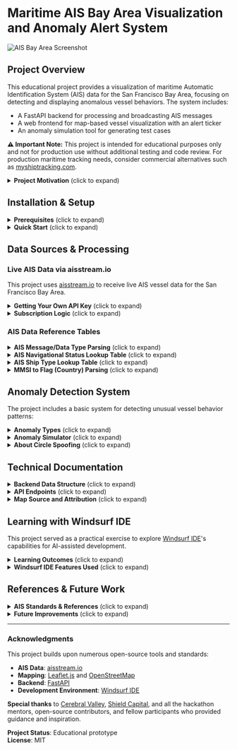 # Maritime AIS Bay Area Visualization and Anomaly Alert System

![AIS Bay Area Screenshot](screenshot.png)

## Project Overview

This educational project provides a visualization of maritime Automatic Identification System (AIS) data for the San Francisco Bay Area, focusing on detecting and displaying anomalous vessel behaviors. The system includes:

- A FastAPI backend for processing and broadcasting AIS messages
- A web frontend for map-based vessel visualization with an alert ticker
- An anomaly simulation tool for generating test cases

**⚠️ Important Note:** This project is intended for educational purposes only and not for production use without additional testing and code review. For production maritime tracking needs, consider commercial alternatives such as [myshiptracking.com](https://www.myshiptracking.com/).

<details>
<summary><b>Project Motivation</b> (click to expand)</summary>

This project was inspired by Maritime Pattern Analysis problem sets explored during the National Security Hackathon. It provided an opportunity to learn and experiment with [Windsurf IDE](https://windsurf.com/) and agentic AI coding workflows through a practical maritime application.

**Special thanks to [Cerebral Valley](https://cerebralvalley.ai/), [Shield Capital](https://shieldcap.com/), and [Windsurf](https://windsurf.com/) for organizing, supporting, and inspiring this work!**
</details>

## Installation & Setup

<details>
<summary><b>Prerequisites</b> (click to expand)</summary>

- Python 3.8+
- Node.js (for advanced frontend development, optional)
- [Windsurf IDE](https://windsurf.com/) (recommended for AI-assisted development)
</details>

<details>
<summary><b>Quick Start</b> (click to expand)</summary>

```sh
# Install dependencies
pip install -r requirements.txt

# Start the backend server
uvicorn ais_websocket_server:app --reload

# View the application
# Open http://localhost:8000/static/ais_map.html in your browser
```

To test anomaly detection:
```sh
python anomaly_simulation.py
```
</details>

## Data Sources & Processing

### Live AIS Data via aisstream.io

This project uses [aisstream.io](https://aisstream.io/) to receive live AIS vessel data for the San Francisco Bay Area.

<details>
<summary><b>Getting Your Own API Key</b> (click to expand)</summary>

To run the project with live AIS data:
1. Register for a free account at [aisstream.io](https://aisstream.io/)
2. Navigate to your account dashboard and generate an API key
3. Copy your API key into a `.env` file in the project root:
   ```
   AISSTREAM_API_KEY=your_actual_key_here
   ```
4. Restart the backend server to begin streaming live data
</details>

<details>
<summary><b>Subscription Logic</b> (click to expand)</summary>

The subscription request includes a geographic bounding box for the Bay Area and requests comprehensive AIS message types including position reports, static data, and aids to navigation.

Example subscription payload:
```json
{
  "APIKey": "<YOUR_API_KEY>",
  "BoundingBoxes": [[minLat, minLon, maxLat, maxLon]],
  "FilterMessageTypes": [
    "PositionReport", "StandardClassBPositionReport", "StaticDataReport", 
    "ShipStaticData", "AidsToNavigationReport", "BaseStationReport"
  ]
}
```
</details>

### AIS Data Reference Tables

<details>
<summary><b>AIS Message/Data Type Parsing</b> (click to expand)</summary>

| Message/Data Type                | Backend Parser Function            | Key Fields Parsed                       | Example Values                  |
|----------------------------------|------------------------------------|-----------------------------------------|---------------------------------|
| PositionReport                   | process_position_report            | Latitude, Longitude, SOG, Heading, NavStatus | 37.8, -122.4, 12.0, 90, 0       |
| StandardClassBPositionReport     | process_standard_class_b_position_report | Latitude, Longitude, SOG, Heading     | 37.8, -122.4, 10.0, 45          |
| StaticData                       | parse_static_data_fields           | ShipName, IMO, Callsign, ShipType, Destination | USS Enterprise, 2011701, NCC1701, Cargo, Risa |
| ShipStaticData                   | parse_ship_static_data_fields      | ShipType, Draught, Dimensions           | Cargo, 8.0, 100x20x10x10        |
| AidsToNavigationReport           | parse_aids_to_navigation_fields    | Name, Latitude, Longitude               | Buoy 1, 37.9, -122.5            |
| BaseStationReport                | parse_base_station_report_fields   | Latitude, Longitude, EPFD, BaseStationID | 37.7, -122.3, GPS, 12345        |
</details>

<details>
<summary><b>AIS Navigational Status Lookup Table</b> (click to expand)</summary>

| Code | Meaning                             | Emoji/Icon |
|------|-------------------------------------|------------|
| 0    | Under way using engine              | 🚢         |
| 1    | At anchor                           | ⚓         |
| 2    | Not under command                   | ❗         |
| 3    | Restricted manoeuverability         | ⛔         |
| 4    | Constrained by her draught          | 🛑         |
| 5    | Moored                              | 🪢         |
| 6    | Aground                             | ⛱️         |
| 7    | Engaged in fishing                  | 🎣         |
| 8    | Under way sailing                   | ⛵         |
| 14   | AIS-SART (active), MOB-AIS, EPIRB-AIS | 🆘        |
| 15   | Unusual/Reserved/Test               | ⚠️         |
</details>

<details>
<summary><b>AIS Ship Type Lookup Table</b> (click to expand)</summary>

AIS ship type codes provide a standardized classification for vessels. Common codes include:

| Code | Meaning                        |
|------|--------------------------------|
| 30   | Fishing                        |
| 31-32| Towing                         |
| 36   | Sailing                        |
| 37   | Pleasure craft                 |
| 50   | Pilot vessel                   |
| 52   | Tug                            |
| 60   | Passenger ship                 |
| 70   | Cargo ship                     |
| 80   | Tanker                         |

For a complete list, see official [IMO/AIS documentation](https://www.navcen.uscg.gov/?pageName=AISMessages#shiptype).
</details>

<details>
<summary><b>MMSI to Flag (Country) Parsing</b> (click to expand)</summary>

The first 3 digits of an MMSI (Maritime Mobile Service Identity) represent the vessel's Maritime Identification Digits (MID), which indicate the country of registration. Example MIDs:

| MMSI Prefix | Country          | Flag Emoji |
|-------------|------------------|------------|
| 366-369     | United States    | 🇺🇸        |
| 316         | Canada           | 🇨🇦        |
| 232-235     | United Kingdom   | 🇬🇧        |
| 636         | Liberia          | 🇱🇷        |

The system uses a lookup table to convert MMSI prefixes to country names and emoji flags.
</details>

## Anomaly Detection System

The project includes a basic system for detecting unusual vessel behavior patterns:

<details>
<summary><b>Anomaly Types</b> (click to expand)</summary>

| Anomaly Type | Description | Detection Method |
|--------------|-------------|------------------|
| Teleportation | Vessel position jumps impossibly far in a short time | Distance/time threshold |
| Circle Spoofing | Vessel moves in an unnaturally perfect circular path | Circular pattern detection |
| Speed Anomaly | Vessel speed changes dramatically or exceeds physical limits | Statistical deviation from typical speeds |
| Dark Period | Vessel stops transmitting for suspicious duration | Time since last update |
| Identity Swap | Vessel appears to change identity | MMSI inconsistency detection |
</details>

<details>
<summary><b>Anomaly Simulator</b> (click to expand)</summary>

The anomaly simulator (`anomaly_simulation.py`) is designed to:
- Inject synthetic AIS anomalies via backend endpoints
- Exercise the alert ticker and detection logic
- Provide a repeatable way to test detection features
</details>

<details>
<summary><b>About Circle Spoofing</b> (click to expand)</summary>

Circle spoofing is a maritime AIS anomaly in which a vessel appears to move in an unnaturally perfect circular path, often the result of deliberate manipulation to mask a vessel's true movements. For more information, see [AIS Spoofing Explained by Pole Star Global](https://www.polestarglobal.com/resources/ais-spoofing/)
</details>

## Technical Documentation

<details>
<summary><b>Backend Data Structure</b> (click to expand)</summary>

- **vessels**: Latest state for each MMSI
- **vessel_history**: List of all received reports per MMSI
- **vessel_profiles**: Rolling statistics for speed/heading
- **spatial_index**: Geospatial lookup for vessels
- **ais_message_queue**: Async queue for processing messages
</details>

<details>
<summary><b>API Endpoints</b> (click to expand)</summary>

| Endpoint                | Method | Purpose                                            |
|------------------------|--------|---------------------------------------------------|
| `/ws`                  | WS     | WebSocket for real-time updates                    |
| `/inject/telemetry`    | POST   | Inject synthetic telemetry                         |
| `/inject/teleport`     | POST   | Inject a teleportation anomaly                     |
| `/inject/dark_period`  | POST   | Inject a dark period anomaly                       |
| `/inject/identity_swap`| POST   | Inject an identity swap anomaly                     |
| `/inject/static_data`  | POST   | Inject static vessel metadata                      |
| `/reset_data`          | POST   | Clear all vessel/anomaly state                      |
| `/spatial_query`       | GET    | Query vessels in a bounding box                    |
</details>

<details>
<summary><b>Map Source and Attribution</b> (click to expand)</summary>

This project uses [Leaflet.js](https://leafletjs.com/) for interactive map rendering and [OpenStreetMap](https://www.openstreetmap.org/about) as the map data provider.

**Map data © [OpenStreetMap contributors](https://www.openstreetmap.org/copyright).**
</details>

## Learning with Windsurf IDE

This project served as a practical exercise to explore [Windsurf IDE](https://windsurf.com/)'s capabilities for AI-assisted development.

<details>
<summary><b>Learning Outcomes</b> (click to expand)</summary>

Through this project, we gained experience with:
- Collaborative coding between human developers and AI assistants
- Real-time feedback loops in development
- Integration of domain knowledge with technical implementation
- WebSocket communication patterns
- Geospatial data visualization

This represents our initial exploration of AI-assisted development rather than a demonstration of Windsurf's full capabilities.
</details>

<details>
<summary><b>Windsurf IDE Features Used</b> (click to expand)</summary>

- Real-time code editing and debugging
- AI collaboration for implementing features
- Running and visualizing both backend and frontend components locally
- Anomaly simulation and testing
</details>

## References & Future Work

<details>
<summary><b>AIS Standards & References</b> (click to expand)</summary>

This project is informed by several key AIS standards and protocols:

- **International Telecommunication Union (ITU). (2014).** Recommendation ITU-R M.1371-5: Technical characteristics for an automatic identification system using time division multiple access in the VHF maritime mobile frequency band.
- **Raymond, E. S.** "AIVDM/AIVDO protocol decoding." GPSD Documentation. [Read online](https://gpsd.gitlab.io/gpsd/AIVDM.html)
- **National Marine Electronics Association.** NMEA 0183 Standard. [Specifications](https://www.nmea.org/)
</details>

<details>
<summary><b>Future Improvements</b> (click to expand)</summary>

Building on this initial prototype, future work might include:
- **Improved Data Security**: Secure storage for API credentials
- **Additional Data Sources**: Integration with supplementary maritime information
- **Enhanced Testing**: Comprehensive test coverage for all components
- **Architecture Improvements**: Refactoring for maintainability
- **Standards Compliance**: Integration with established AIS parser libraries
</details>

---

### Acknowledgments

This project builds upon numerous open-source tools and standards:

- **AIS Data**: [aisstream.io](https://aisstream.io/)
- **Mapping**: [Leaflet.js](https://leafletjs.com/) and [OpenStreetMap](https://www.openstreetmap.org/copyright)
- **Backend**: [FastAPI](https://fastapi.tiangolo.com/)
- **Development Environment**: [Windsurf IDE](https://windsurf.com/)

**Special thanks** to [Cerebral Valley](https://cerebralvalley.ai/), [Shield Capital](https://shieldcap.com/), and all the hackathon mentors, open-source contributors, and fellow participants who provided guidance and inspiration.

**Project Status**: Educational prototype  
**License**: MIT
